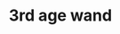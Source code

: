 ---
layout: item
title: 3rd age wand
item-id: 12422
datatable: true
id: 12422
name: "3rd age wand"
members: true
lowalch: 60000
highalch: 90000
examine: "A beautifully crafted wand infused by ancient wizards."
monsters:
  - id: 8633
    name: "The Mimic"
    members: true
    combat_level: 186
    wiki_url: "https://oldschool.runescape.wiki/w/The_Mimic"
    drops:
      - quantity: "1"
        rarity: 0.00019069412662090009
    image: "https://oldschool.runescape.wiki/images/thumb/f/f3/The_Mimic.png/250px-The_Mimic.png?b45f4"
---